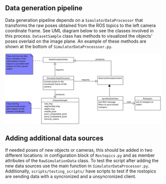 
## Data generation pipeline

Data generation pipeline depends on a `SimulatorDataProcessor` that transforms the raw poses obtained from the ROS topics to the left camera coordinate frame. See UML diagram below to see the classes involved in this process. `DatasetSample` class has methods to visualized the objects' poses overlaid on the image plane. An example of these methods are shown at the bottom of `SimulatorDataProcesssor.py`.

<img src="./UML/data_generation.png" width="800">

## Adding additional data sources

If needed poses of new objects or cameras, this should be added in two different locations: in configuration block of `Rostopics.py` and as member attributes of the `RawSimulationData` class. To test the script after adding the new data sources use the main function in `SimulatorDataProcessor.py`. Additionally, `scripts/testing_scripts/` have scripts to test if the rostopics are sending data with a syncronized and a unsyncronized client. 
